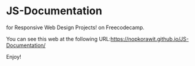 # JS-Documentation

for Responsive Web Design Projects! on Freecodecamp. 

You can see this web at the following URL:https://nopkorawit.github.io/JS-Documentation/

Enjoy!
